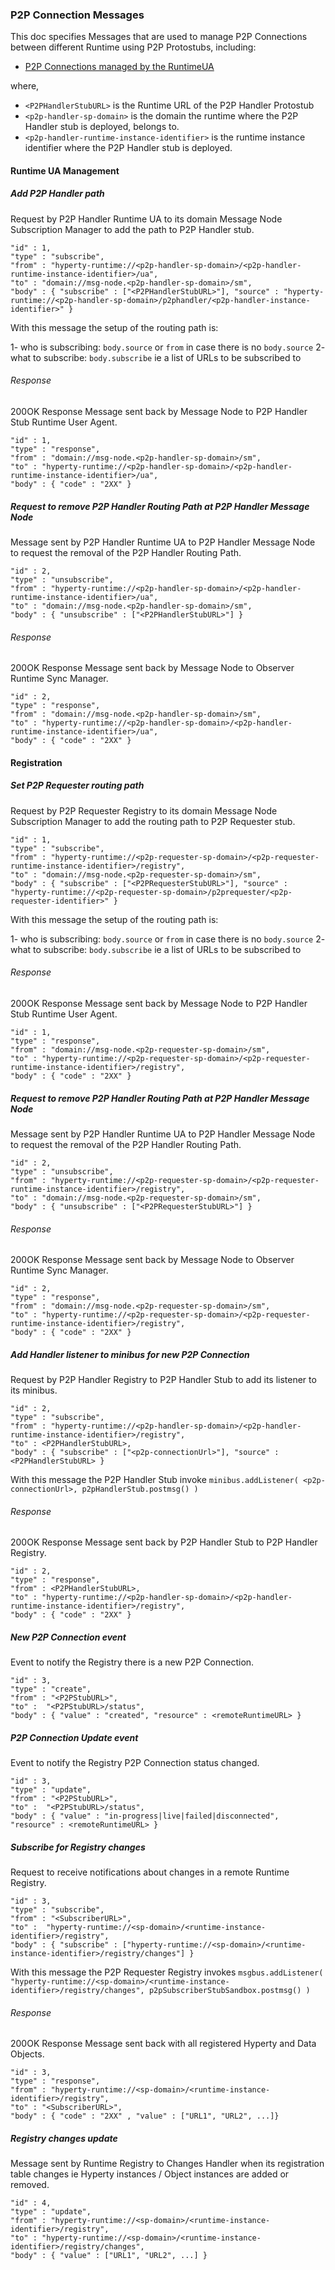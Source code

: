 ### P2P Connection Messages

This doc specifies Messages that are used to manage P2P Connections between different Runtime using P2P Protostubs, including:

-	[P2P Connections managed by the RuntimeUA](#runtime-ua-management)

where,

-	`<P2PHandlerStubURL>` is the Runtime URL of the P2P Handler Protostub
- `<p2p-handler-sp-domain>` is the domain the runtime where the P2P Handler stub is deployed, belongs to.
- `<p2p-handler-runtime-instance-identifier>` is the runtime instance identifier where the P2P Handler stub is deployed.

#### Runtime UA Management

##### Add P2P Handler path

Request by P2P Handler Runtime UA to its domain Message Node Subscription Manager to add the path to P2P Handler stub.

```
"id" : 1,
"type" : "subscribe",
"from" : "hyperty-runtime://<p2p-handler-sp-domain>/<p2p-handler-runtime-instance-identifier>/ua",
"to" : "domain://msg-node.<p2p-handler-sp-domain>/sm",
"body" : { "subscribe" : ["<P2PHandlerStubURL>"], "source" : "hyperty-runtime://<p2p-handler-sp-domain>/p2phandler/<p2p-handler-instance-identifier>" }
```

With this message the setup of the routing path is:

1- who is subscribing: `body.source` or `from` in case there is no `body.source`
2- what to subscribe: `body.subscribe` ie a list of URLs to be subscribed to

###### Response

200OK Response Message sent back by Message Node to P2P Handler Stub Runtime User Agent.

```
"id" : 1,
"type" : "response",
"from" : "domain://msg-node.<p2p-handler-sp-domain>/sm",
"to" : "hyperty-runtime://<p2p-handler-sp-domain>/<p2p-handler-runtime-instance-identifier>/ua",
"body" : { "code" : "2XX" }
```

##### Request to remove P2P Handler Routing Path at P2P Handler Message Node

Message sent by P2P Handler Runtime UA to P2P Handler Message Node to request the removal of the P2P Handler Routing Path.

```
"id" : 2,
"type" : "unsubscribe",
"from" : "hyperty-runtime://<p2p-handler-sp-domain>/<p2p-handler-runtime-instance-identifier>/ua",
"to" : "domain://msg-node.<p2p-handler-sp-domain>/sm",
"body" : { "unsubscribe" : ["<P2PHandlerStubURL>"] }
```

###### Response

200OK Response Message sent back by Message Node to Observer Runtime Sync Manager.

```
"id" : 2,
"type" : "response",
"from" : "domain://msg-node.<p2p-handler-sp-domain>/sm",
"to" : "hyperty-runtime://<p2p-handler-sp-domain>/<p2p-handler-runtime-instance-identifier>/ua",
"body" : { "code" : "2XX" }
```



#### Registration

##### Set P2P Requester routing path

Request by P2P Requester Registry to its domain Message Node Subscription Manager to add the routing path to P2P Requester stub.

```
"id" : 1,
"type" : "subscribe",
"from" : "hyperty-runtime://<p2p-requester-sp-domain>/<p2p-requester-runtime-instance-identifier>/registry",
"to" : "domain://msg-node.<p2p-requester-sp-domain>/sm",
"body" : { "subscribe" : ["<P2PRequesterStubURL>"], "source" : "hyperty-runtime://<p2p-requester-sp-domain>/p2prequester/<p2p-requester-identifier>" }
```

With this message the setup of the routing path is:

1- who is subscribing: `body.source` or `from` in case there is no `body.source`
2- what to subscribe: `body.subscribe` ie a list of URLs to be subscribed to

###### Response

200OK Response Message sent back by Message Node to P2P Handler Stub Runtime User Agent.

```
"id" : 1,
"type" : "response",
"from" : "domain://msg-node.<p2p-requester-sp-domain>/sm",
"to" : "hyperty-runtime://<p2p-requester-sp-domain>/<p2p-requester-runtime-instance-identifier>/registry",
"body" : { "code" : "2XX" }
```

##### Request to remove P2P Handler Routing Path at P2P Handler Message Node

Message sent by P2P Handler Runtime UA to P2P Handler Message Node to request the removal of the P2P Handler Routing Path.

```
"id" : 2,
"type" : "unsubscribe",
"from" : "hyperty-runtime://<p2p-requester-sp-domain>/<p2p-requester-runtime-instance-identifier>/registry",
"to" : "domain://msg-node.<p2p-requester-sp-domain>/sm",
"body" : { "unsubscribe" : ["<P2PRequesterStubURL>"] }
```

###### Response

200OK Response Message sent back by Message Node to Observer Runtime Sync Manager.

```
"id" : 2,
"type" : "response",
"from" : "domain://msg-node.<p2p-requester-sp-domain>/sm",
"to" : "hyperty-runtime://<p2p-requester-sp-domain>/<p2p-requester-runtime-instance-identifier>/registry",
"body" : { "code" : "2XX" }
```

##### Add Handler listener to minibus for new P2P Connection

Request by P2P Handler Registry to P2P Handler Stub to add its listener to its minibus.

```
"id" : 2,
"type" : "subscribe",
"from" : "hyperty-runtime://<p2p-handler-sp-domain>/<p2p-handler-runtime-instance-identifier>/registry",
"to" : <P2PHandlerStubURL>,
"body" : { "subscribe" : ["<p2p-connectionUrl>"], "source" : <P2PHandlerStubURL> }
```

With this message the P2P Handler Stub invoke `minibus.addListener( <p2p-connectionUrl>, p2pHandlerStub.postmsg() )`


###### Response

200OK Response Message sent back by P2P Handler Stub to P2P Handler Registry.

```
"id" : 2,
"type" : "response",
"from" : <P2PHandlerStubURL>,
"to" : "hyperty-runtime://<p2p-handler-sp-domain>/<p2p-handler-runtime-instance-identifier>/registry",
"body" : { "code" : "2XX" }
```

##### New P2P Connection event

Event to notify the Registry there is a new P2P Connection.

```
"id" : 3,
"type" : "create",
"from" : "<P2PStubURL>",
"to" :  "<P2PStubURL>/status",
"body" : { "value" : "created", "resource" : <remoteRuntimeURL> }
```

##### P2P Connection Update event

Event to notify the Registry P2P Connection status changed.

```
"id" : 3,
"type" : "update",
"from" : "<P2PStubURL>",
"to" :  "<P2PStubURL>/status",
"body" : { "value" : "in-progress|live|failed|disconnected", "resource" : <remoteRuntimeURL> }
```

##### Subscribe for Registry changes

Request to receive notifications about changes in a remote Runtime Registry.

```
"id" : 3,
"type" : "subscribe",
"from" : "<SubscriberURL>",
"to" :  "hyperty-runtime://<sp-domain>/<runtime-instance-identifier>/registry",
"body" : { "subscribe" : ["hyperty-runtime://<sp-domain>/<runtime-instance-identifier>/registry/changes"] }
```

With this message the P2P Requester Registry invokes `msgbus.addListener( "hyperty-runtime://<sp-domain>/<runtime-instance-identifier>/registry/changes", p2pSubscriberStubSandbox.postmsg() )`


###### Response

200OK Response Message sent back with all registered Hyperty and Data Objects.

```
"id" : 3,
"type" : "response",
"from" : "hyperty-runtime://<sp-domain>/<runtime-instance-identifier>/registry",
"to" : "<SubscriberURL>",
"body" : { "code" : "2XX" , "value" : ["URL1", "URL2", ...]}
```

##### Registry changes update

Message sent by Runtime Registry to Changes Handler when its registration table changes ie Hyperty instances / Object instances are added or removed.

```
"id" : 4,
"type" : "update",
"from" : "hyperty-runtime://<sp-domain>/<runtime-instance-identifier>/registry",
"to" : "hyperty-runtime://<sp-domain>/<runtime-instance-identifier>/registry/changes",
"body" : { "value" : ["URL1", "URL2", ...] }
```
